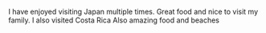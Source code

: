 I have enjoyed visiting Japan multiple times.
Great food and nice to visit my family.
I also visited Costa Rica
Also amazing food and beaches
